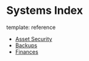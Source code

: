 Systems Index
==============
template: reference

  * [Asset Security](./security)
  * [Backups](./backup)
  * [Finances](./finances)

